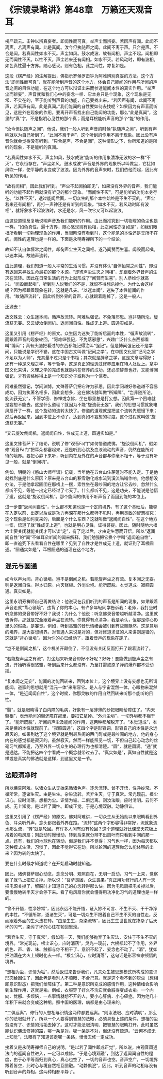 # 《宗镜录略讲》第48章　万籁还天观音耳

------

楞严疏云。击钟以辨真妄者。即闻性而可真。举声尘而辨妄。若因声有闻。此闻不离声。若离声有闻。此是真闻。汝今但执随声之闻。此间不离于声。只合是声。不合是闻。若真闻性如水不灭。声尘如风。鼓水成波、故有闻相。声尘不起。闻相即无而闻性不灭。以性不灭。声尘若来还有闻相。如水不灭。若风动时，即有波相。如色真性遍十方界。随心感现。则有色相。此之间性。亦复如是。

这段《楞严经》的注解提出，佛指示罗候罗击钟为阿难辨别真妄的方法。这个方法“即闻性而可真”，就在能听到声音的这个地方，体会自己能闻的作用与所闻的声音之间的目性功能，在这个地方可以辩证出来而参透能闻本性的真实作用。“举声尘而辨妄”，声音就和我们心中的妄念一样．它本身只是个现象，这个现象是无常、不实在的，至于能听到声音的功能，自己要找出来。“若因声有闻，此闻不离声，若离声有闻，此是真闻。”我们能闻的自性要如何去找呢？如果因为有声音而听见，这是外在现象的作用，要离开声音找出自己能闻的功能，那么“此是真闻”，这里的“真”字，不是指明心见性的那个真；而是耳根能听声音的那个“能”的作用。

“汝今但执随声之闻”，他说，我们一般人听到声音的时候“执随声之闻”，听到有声响就以为自己听到了。“此闻不离于声”，这个听到的作用不离于现象。因此没有声音你就会觉得没有听到。“只合是声，不合是闻”，这种情形之下，你所知道的是所听的现象，不是能听的真闻。

“若真闻性如水不灭，声尘如风，鼓水成波”能听的作用象清净无波的水一样“不灭”，它永恒存在。“声尘如风，鼓水成波”声音是外界的现象所以叫做尘，它犹如风吹一样，使平静的水变成了波浪。因为外界的音声来时，找们依他而起，因此有听见的作用。

“故有闻相”，因此我们听到。“声尘不起闻拍即无”，如果没有外界的音声，我们能听的功能不起作用就没有听见的那个现象。“而闻性不灭”，可是能听的功能本身存在。“以性不灭”，透过能闻后面，一切众生的那个本性始终是不生不灭的。“声尘若来还有闻相”，再打一声钟还是有听到的现象。“如水不灭，若风动时即有波相”，就好象水不起波浪时，水还是水，风一吹它又可以起波浪。

由这些道理反复地说明声音及我们能听的作用。由此而推究到一切物理的色尘也是一样。“如色真性，遍十方界，随心感现则有色相，此之闻性亦复如是”，如我们眼根所看到一切物理现象的作用，当眼睛没有看到时，这个能见的本性还是无所不在的。闻性的道理也是一样的。下面是永明寿禅所下的一个结论。

故知不认自体恒常之闻性。却徇声尘生灭之闻相。遂乃闻赞而生喜。闻毁而起嗔。以迷本闻。故随声流转。

由此道理，我们知道一般人平常的生活习惯，并没有体认“自体恒常之闻性”，即没有返回来寻找生命最初的那个本源。“却徇声尘生灭之间相”，却跟着外界音声的生灭在流转。因此在日常生活的行为上就形成了“闻赞而生喜”，别人恭维你就高兴。“闻毁而起嗔”，听到别人说我们的不是，就恨不得想杀掉他。为什么会这样呢？因为都跟着现象在转，这就是凡夫。“以迷本闻”，迷失了本性能闻的作用。“故随声流转”，因此听到外界的音声，心就跟着跑掉了，这是一般人。

还源去！

故文殊云：众生迷本闻。循声故流转。阿难纵强记。不免落邪思。岂非随所沦。旋流获无妄。又云旋汝倒闻机。返闻闻自性。性成无上道。圆通实如是。

这里又引用《楞严经》的原文。众生因为迷失了能听后面的本性，“循声故流转”，而跟着声音的现象轮回。“阿难纵强记，不免落邪思”，兴趣广泛什么东西都看叫“博闻”；真有头脑把看过的东西都能记得注叫“强记”。但是博闻强记还不是学问，只能说是学识不错，这在中国古文叫做“记问之学”。在中国文化里“记问之学不足以为人师”，充其量不过只是个书柜；其次就是辞章之学，这是文章写得好；还有一种是义理之学，等于哲学，这是真正的理透过修养应用在待人处世上。拿中国文化来讲，义理之学的完成也就是内在修养的成功，还必须辞章也好，又能博闻强记，才有资格称得上是一个知识分子或称为一个儒者。

阿难虽然强记，学问渊博，文殊菩萨仍把它许为邪思。因此学问越好修道越不容易成功，因为执著名相多，因此妄想多，这在佛法就叫做“所知障”。“岂非随所沦，旋流获无妄”，不管学密、修禅或念佛，坐在那里总是打妄想。因此第一个困难就是妄想不能去。这是什么道理？就因为不能“旋流获无妄”，我们的思想习惯就象电风扇开了一样，这个旋动的流转太快了。修道的道理就是把这个流转先缓慢下来；然后再返回来，回到本位上不动了，达到真如不妄想的程度。这个过程就叫做“旋流获无妄。”

“又云旋汝倒闻机，返闻闻自性，性成无上道，圆通实如是。”

这里文殊菩萨下了结论，说明了修“观音Fa门”如何悟道成怫。“旋汝倒闻机”，假如修“观音Fa门”把耳朵都塞起来，还是听到心跳及血液流动的声音，仍然在能所对待的境界。要把心静下来听，听到内在及外在的声音都与你毫不相干，等于没有听见一般，就是“倒闻机”。

例如，明朝的《憨山大师年谱》记载，当年他在五台山住茅蓬时不能入定。于是他就找到底是什么原因？原来是五台山的积雪融化成水流到溪流嗡嗡作响。他想想没办法，于是他拿起圃团在那桥上一摆，索性坐在最吵闹的地方让它去吵。忽然什么都听不见，等他一出定已经过了七天了。什么都听不见，这是功夫，不能说是他悟了道，这就是“旋汝倒闻机”。那个能闻的作用不听声音了而回到能的本位上。

进一步要“返闻闻自性”，什么都不知道也是一个定的境界，有了这个基础后，能够在入定以前、出定以后或是功力再深在那什么都听不见时，再用灵敏的智慧推究：这个现象是如何变来的，后面是个什么东西？这就叫做“返闻闻自性”。在这个地方一悟，悟道了就“性成无上道”，也就是明心见性，证得菩提。因此，随时随地六根六尘要关闭就能关闭才可以谈“定”，有了定以后，才由定生慧而开悟。所以“返闻闻自性”的“闻”不做耳朵听闻的闻来解释，我们勉强把它换个字叫“返闻追自性”，即一直追究下去看看自性在哪里？见到了自性才是性成无上道，就证到了耳根圆通。“圆通实如是”，耳根圆通的道理在这个地方。

## 混元与圆通

如今以声为闻。背心循境。岂不是倒闻之机。若能旋声尘之有流。复本闻之无妄。则是返闻自性。得本归原。内灭翳根。外消尘境。能所既脱。本觉道成。寂照圆通。真实如是。

这里永明寿禅师自己再做结论：他说现在我们听到的声音是所闻的现象，如果跟着声音走就“背心循境”，违背了你的本心。有许多年轻同学告诉我：老师，我打坐时听念佛的录音带好不好？我说：为什么？他说：听念佛录音带越听越清净。这里就告诉你，那就是完全跟着声尘在流转。你觉得有点清净，我是承认，但那是你心影里头的假象。是妄觉。例如，听到高雅的音乐情绪会被引到有些飘飘然，这是意境的境界，是大妄想境界。对普通人来说是对的，但对修道求证的人来讲则是错的，这就是“背心循境”。因为你的心已经动了，跟着音声的现象在跑了。

“岂不是倒闻之机”，这个机关开颠倒了，不但没有关闭反而打开了跟着流转了。

“若能旋声尘之有流”，打坐起来听录音带好不好呢？好呀！要能做到旋声尘之有流，开始听得很悠雅，听到后来什么都没有。乃至打雷或原子弹的爆炸都不受动摇。

“复本闻之无妄”，能闻的功能回转来，回到本位上，这个境界上没有妄想也无所谓能闻。道家的思想就用“混元一体”来形容它。是人与宇宙混然一体，心眼物来混然一体，“是近闻闻自性”，这个时候，你那灵敏的作用自然回转来听那个能听的目性。

“翳”，就是眼睛得了白内障的毛病，好象有一层薄薄的纱把眼睛给障住了。“内天翳根”，表示能闻的翳还障在那里，要把它拿掉。“外消尘境”，一切外境都不相干了。“能所既脱”，所闻的声尘及能闻的作用，这两种都解脱开了。“本觉道成”，本来是佛的本性就现前了。“寂照圆通”，这四个字是形容词，形容自己的本性是永远寂灭的，如果到达了这个境界就是到最热闹的西门町或是最吵闹的地方，他的身心内在的感觉都是寂灭的。虽然寂灭，然而一样能照见一切，不但自己起心动念的丝毫习气都知道，乃至外界一切众生的心理行为也都清楚。“圆”，就是圆满。“通”就是通达。不能把这四个字看成一个概念就带过去了。“真实如是”，真如自性就是这样或是真实的佛法就是这样，到这里又是一节。

## 法眼清净时

所以佛告阿难。以诸众生从无始来循诸色声。逐念流转。曾不开悟，性净妙常。不循所常。逐诸生灭。由是生生。杂染流转。若弃生灭。守于真常。常光现前。根尘识心。应时消落。想相为尘。识情为垢。二俱远离。则汝法眼。应时清明。云何不成。无上知觉。是以若了闻性。即成正觉。于是心境双融。动静俱认。

这里又引用了《楞严经》的原文。佛对阿难讲，一切众生从无始劫以来眼睛看到外色、耳朵听外声，念头都跟着外界在跑。“流转”这两个字形容得非常好，流就象流水那么流，“转”就是轮回。有许多人问有没有轮回？这个道理就好比课堂天花板上吊着的电风扇；刚启动时慢慢动，转到后来就分辨不出扇叶而只看到中间的那一点。还有，我们的地球也在转动，但是我们并不觉得；习气也一样，因为每天都以这种模式生活，习惯了，因此不觉得它在动。所以轮回的道理你怎么能体察的出来？因为转的太快了。

要在什么时候才知道呢？在开始启动时就知道。

因此，诸佛菩萨起心动念，念念分明、观照自在，无明一启动，习气一上来，觉察到了就马上把它关掉。所以说：“菩萨畏困，众生畏果。”真正用功修行的人有一天把电源关掉了，解脱时才知道自己的心念转得那么快。因为电风扇把电关掉以后，要慢慢地转半天才会停下来。看了电风扇你就会懂得用功净化习气的道理也是一样的。

“曾不开悟，性净妙常”，因此永远不能开悟，证入妙不可言、不生不灭、干干净净的本性。“不循所常，逐诸生灭”，可是一切众生不跟着自己不生不灭的自性走，反而跟着外面的生灭法在转。“由是生生，杂染流转”，因此生生世世就在掺杂了后天坏的习气，染污了坏的心住在轮回里滚。

“若弃生灭，守于真常”，假如有一天，我们能够抛弃了生灭法，安住于不生不灭的境界。“常光现前，根尘识心，应时消落”，灵光一现前，六根都起不了作用，外界的色、声、香、味、触都与你不相干了、意识不起了、妄念也不动了。“消”，犹如把油滴在大火上顿时化去一样。“根尘识心，应时消落”，这句话是形容禅宗顿悟的境界。

“想相为尘，识情为垢”，然后返过来告诉我们，凡夫众生被思想模式所构成的意识形态给困住了，因此老是看别人不顺眼、不合己意。就是这个看不到的灰尘（想相即意识形态）把我们给障住了。第二种是意识所变成的感情作用，这种情绪会影响到生理作用，这就是垢。例如，衣服穿了好久不洗它就会脏得变成衣垢。一个内向、忧郁、多烦恼，一点事情就想不开的人，要小心肝病、小心癌症。因为他几十年积下来就会变成这种垢。照中国的医理，病都是由心理来的。

“二俱远离”，修行的人想相与识情这两种都要远离。“则汝法眼、应时清明”，那么你的法眼就开了。所以一个人要得到智慧的法眼，必须具备上述的条件，想相的尘劳没有了、识情的污垢去掉了。这时才能法眼清明、把智慧的眼睛打开。此时虽然能认识佛法修持的路，哪一条是对，哪一条是不对，但还没有悟道。“云何不成无上知觉”，法眼有了知道该走哪一条路，慢慢去修一定成功。

接着又是永明寿禅师自己的说明。“是以若了闻性即成正觉”，所以说，由观音圆通法门的返闻自性进入，一定可以成佛。“于是心境双融”，到达了返闻闻自性的程度，由于心平等而归到真心，真心也空了，一切的音声也空。音声空广，一切境界跟着皆空，此时心与境自然相互圆融。“动静俱泯”，因此，听到音声的动相与没有听到音声的静相，这两种相都平静了。

